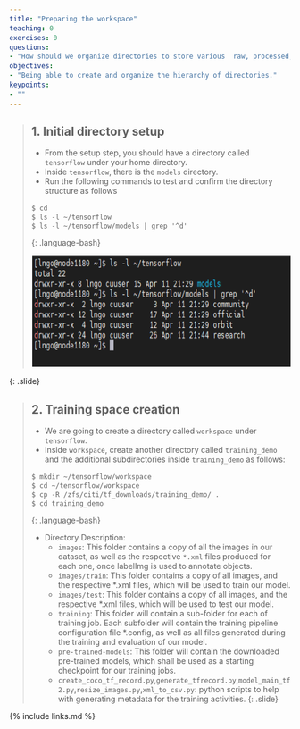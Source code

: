 ```yaml
---
title: "Preparing the workspace"
teaching: 0
exercises: 0
questions:
- "How should we organize directories to store various  raw, processed, training, testing, and validation data and other related contents"
objectives:
- "Being able to create and organize the hierarchy of directories."
keypoints:
- ""
---
```



> ## 1. Initial directory setup
> 
> - From the setup step, you should have a directory called `tensorflow` under your 
> home directory. 
> - Inside `tensorflow`, there is the `models` directory. 
> - Run the following commands to test and confirm the directory structure as follows
>
> ~~~
> $ cd
> $ ls -l ~/tensorflow
> $ ls -l ~/tensorflow/models | grep '^d'
> ~~~
> {: .language-bash}
>
> <img src="../fig/02-workspace/01.png" style="height:200px">
>
{: .slide}

> ## 2. Training space creation
> 
> - We are going to create a directory called `workspace` under `tensorflow`. 
> - Inside `workspace`, create another directory called `training_demo` and the additional 
> subdirectories inside `training_demo` as follows:
>
> ~~~
> $ mkdir ~/tensorflow/workspace
> $ cd ~/tensorflow/workspace
> $ cp -R /zfs/citi/tf_downloads/training_demo/ .
> $ cd training_demo
> ~~~
> {: .language-bash}
>
> - Directory Description:
>   - `images`: This folder contains a copy of all the images in our dataset, as well as the 
>   respective `*.xml` files produced for each one, once labelImg is used to annotate objects.
>   - `images/train`: This folder contains a copy of all images, and the respective *.xml files, which 
>   will be used to train our model.
>   - `images/test`: This folder contains a copy of all images, and the respective *.xml files, 
>   which will be used to test our model.
>   - `training`: This folder will contain a sub-folder for each of training job. Each subfolder will 
>   contain the training pipeline configuration file *.config, as well as all files generated during 
>   the training and evaluation of our model.
>   - `pre-trained-models`: This folder will contain the downloaded pre-trained models, which shall 
>   be used as a starting checkpoint for our training jobs.
>   - `create_coco_tf_record.py`,`generate_tfrecord.py`,`model_main_tf2.py`,`resize_images.py`,`xml_to_csv.py`: python scripts to help with generating metadata for the training activities. 
{: .slide}


{% include links.md %}

